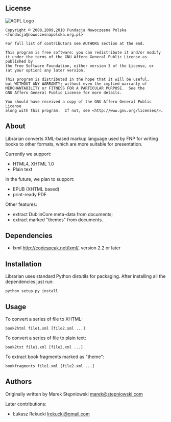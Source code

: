License
-------

  ![AGPL Logo](http://www.gnu.org/graphics/agplv3-155x51.png)
    
    Copyright © 2008,2009,2010 Fundacja Nowoczesna Polska <fundacja@nowoczesnapolska.org.pl>
    
    For full list of contributors see AUTHORS section at the end. 

    This program is free software: you can redistribute it and/or modify
    it under the terms of the GNU Affero General Public License as published by
    the Free Software Foundation, either version 3 of the License, or
    (at your option) any later version.

    This program is distributed in the hope that it will be useful,
    but WITHOUT ANY WARRANTY; without even the implied warranty of
    MERCHANTABILITY or FITNESS FOR A PARTICULAR PURPOSE.  See the
    GNU Affero General Public License for more details.

    You should have received a copy of the GNU Affero General Public License
    along with this program.  If not, see <http://www.gnu.org/licenses/>.


About 
------

Librarian converts XML-based markup language used by FNP for writing books to 
other formats, which are more suitable for presentation.

Currently we support:

 * HTML4, XHTML 1.0
 * Plain text 
 
In the future, we plan to support:

 * EPUB (XHTML based)
 * print-ready PDF 


Other features: 

 * extract DublinCore meta-data from documents;
 * extract marked "themes" from documents.


Dependencies
------------

 * lxml <http://codespeak.net/lxml/>, version 2.2 or later


Installation
------------

Librarian uses standard Python distutils for packaging. After installing all the dependencies just run:

    python setup.py install
    

Usage
------

To convert a series of file to XHTML:

    book2html file1.xml [file2.xml ...]

To convert a series of file to plain text:

    book2txt file1.xml [file2.xml ...]

To extract book fragments marked as "theme":

    bookfragments file1.xml [file2.xml ...]


Authors
-------
Originally written by Marek Stępniowski <marek@stepniowski.com>
	
Later contributions:

 * Łukasz Rekucki <lrekucki@gmail.com>